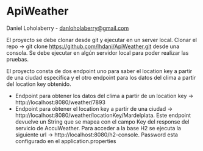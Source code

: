 # ApiWeather

Daniel Loholaberry - danloholaberry@gmail.com

El proyecto se debe clonar desde git y ejecutar en un server local.
Clonar el repo -> git clone https://github.com/lhdani/ApiWeather.git desde una consola.
Se debe ejecutar en algún servidor local para poder realizar las pruebas.

El proyecto consta de dos endpoint uno para saber el location key a partir de una ciudad especifica y el otro endpoint para los datos del clima a partir del location key obtenido.
* Endpoint para obtener los datos del clima a partir de un location key -> http://localhost:8080/weather/7893
* Endpoint para obtener el location key a partir de una ciudad -> http://localhost:8080/weather/locationKey/Mardelplata. Este endpoint devuelve un String que se mapea con el campo Key del response del servicio de AccuWeather.
Para acceder a la base H2 se ejecuta la siguiente url -> http://localhost:8080/h2-console. Password esta configurado en el application.properties
